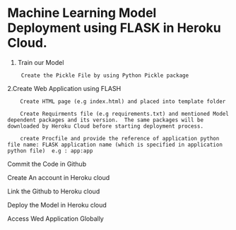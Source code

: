 # Machine Learning Model Deployment using FLASK in Heroku Cloud.

1. Train our Model

        Create the Pickle File by using Python Pickle package 
    
2.Create Web Application using FLASH

        Create HTML page (e.g index.html) and placed into template folder
        
        Create Requirments file (e.g requirements.txt) and mentioned Model dependent packages and its version.  The same packages will be downloaded by Heroku Cloud before starting deployment process.
        
        create Procfile and provide the reference of application python file name: FLASK application name (which is specified in application python file)  e.g : app:app

Commit the Code in Github

Create An account in Heroku cloud

Link the Github to Heroku cloud

Deploy the Model in Heroku cloud

Access Wed Application Globally


